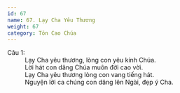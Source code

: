 ```yaml
---
id: 67
name: 67. Lạy Cha Yêu Thương
weight: 67
category: Tôn Cao Chúa
---
```

<dl><dt>Câu 1:</dt><dd data-verse="1">Lạy Cha yêu thương, lòng con yêu kính Chúa. <br/>Lời hát con dâng Chúa muôn đời cao vời. <br/>Lạy Cha yêu thương lòng con vang tiếng hát. <br/>Nguyện lời ca chúng con dâng lên Ngài, đẹp ý Cha. </dd></dl>
